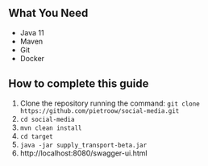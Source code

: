 ## What You Need
* Java 11
* Maven
* Git
* Docker

## How to complete this guide
1. Clone the repository running the command: `git clone https://github.com/pietroow/social-media.git`
2. `cd social-media`
3. `mvn clean install`
4. `cd target`
5. `java -jar supply_transport-beta.jar`
6. http://localhost:8080/swagger-ui.html
